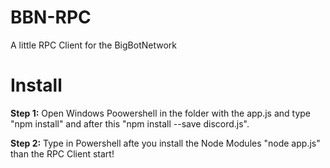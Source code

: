 # BBN-RPC
A little RPC Client for the BigBotNetwork

# Install

**Step 1:** Open Windows Poowershell in the folder with the app.js and type "npm install" and after this "npm install --save discord.js".

**Step 2:** Type in Powershell afte you install the Node Modules "node app.js" than the RPC Client start!
